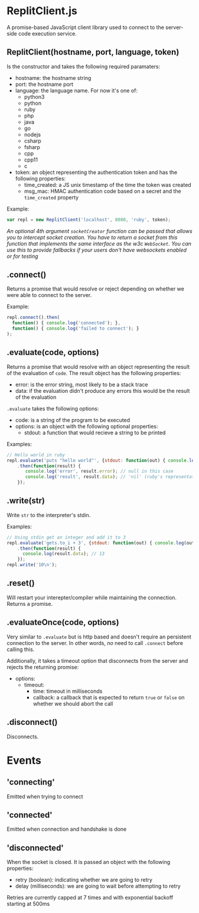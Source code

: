 # ReplitClient.js

A promise-based JavaScript client library used to connect to the server-side code execution service.

## ReplitClient(hostname, port, language, token)

Is the constructor and takes the following required paramaters:

* hostname: the hostname string
* port: the hostname port
* language: the language name. For now it's one of:
  * python3
  * python
  * ruby
  * php
  * java
  * go
  * nodejs
  * csharp
  * fsharp
  * cpp
  * cpp11
  * c
* token: an object representing the authentication token and has the following properties:
  * time_created: a JS unix timestamp of the time the token was created
  * msg_mac: HMAC authentication code based on a secret and the `time_created` property

Example:

```js
var repl = new ReplitClient('localhost', 8080, 'ruby', token);
```

_An optional 4th argument `socketCreator` function can be passed that allows you to intercept socket creation. You have to return a socket from this function that implements the same interface as the w3c `WebSocket`. You can use this to provide fallbacks if your users don't have websockets enabled or for testing_

## .connect()

Returns a promise that would resolve or reject depending on whether we were able to connect to the server.

Example:

```js
repl.connect().then(
  function() { console.log('connected'); },
  function() { console.log('failed to connect'); }
);
```

## .evaluate(code, options)

Returns a promise that would resolve with an object representing the result of the evaluation of `code`. The result object has the following properties:

* error: is the error string, most likely to be a stack trace
* data: if the evaluation didn't produce any errors this would be the result of the evaluation

`.evaluate` takes the following options:
* code: is a string of the program to be executed
* options: is an object with the following optional properties:
  * stdout: a function that would recieve a string to be printed

Examples:

```js
// Hello world in ruby
repl.evaluate('puts "hello world"', {stdout: function(out) { console.log(out); }})
    .then(function(result) {
       console.log('error', result.error); // null in this case
       console.log('result', result.data); // 'nil' (ruby's representation for null)
    });
```

## .write(str)

Write `str` to the interpreter's stdin.

Examples:

```js
// Using stdin get an integer and add it to 3
repl.evaluate('gets.to_i + 3', {stdout: function(out) { console.log(out); }})
    .then(function(result) {
      console.log(result.data); // 13
    });
repl.write('10\n');
```

## .reset() 

Will restart your interepter/compiler while maintaining the connection. Returns a promise.

## .evaluateOnce(code, options)

Very similar to `.evaluate` but is http based and doesn't require an persistent connection to the server. In other words, *no* need to call `.connect` before calling this. 

Additionally, it takes a timeout option that disconnects from the server and rejects the returning promise:
* options:
  * timeout:
    * time: timeout in milliseconds
    * callback: a callback that is expected to return `true` or `false` on whether we should abort the call

## .disconnect()

Disconnects.

# Events

## 'connecting'

Emitted when trying to connect

## 'connected'

Emitted when connection and handshake is done

## 'disconnected'

When the socket is closed. It is passed an object with the following properties:

* retry (boolean): indicating whether we are going to retry
* delay (milliseconds): we are going to wait before attempting to retry

Retries are currently capped at 7 times and with exponential backoff starting at 500ms
